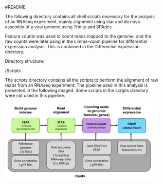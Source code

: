 
#README                               

The following directory contains all shell scripts necessary for the analysis of an RNAseq experiment, mainly alignment using star and de novo assembly of a viral genome using Trinity and SPAdes. 

Feature counts was used to count reads mapped to the genome, and the raw counts were later using in the Limma-voom pipeline for differential expression analysis. This is contained in the Differential expression directory. 

Directory structure: 

/Scripts 

The scripts directory contains all the scripts to perform the alignment of raw reads from an RNAseq experiment. The pipeline used in this analysis is presented in the following imaged. Some scripts in the scripts directory were not used in this pipeline. 


![Alt text](Docs/Analysis_pipeline.png) 





